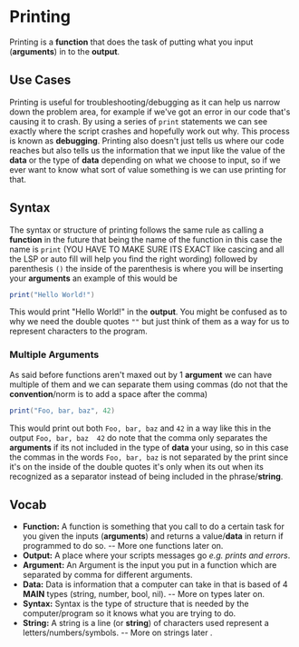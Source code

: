 # Printing
Printing is a **function** that does the task of putting what you input (**arguments**) in to the **output**.

## Use Cases
Printing is useful for troubleshooting/debugging as it can help us narrow down the problem area, for example if we've got an error in our code that's causing it to crash. By using a series of `print` statements we can see exactly where the script crashes and hopefully work out why. This process is known as **debugging**. Printing also doesn't just tells us where our code reaches but also tells us the information that we input like the value of the **data** or the type of **data** depending on what we choose to input, so if we ever want to know what sort of value something is we can use printing for that.

## Syntax
The syntax or structure of printing follows the same rule as calling a **function** in the future that being the name of the function in this case the name is `print` (YOU HAVE TO MAKE SURE ITS EXACT like cascing and all the LSP or auto fill will help you find the right wording) followed by parenthesis `()` the inside of the parenthesis is where you will be inserting your **arguments** an example of this would be 
```lua
print("Hello World!")
```
This would print "Hello World!" in the **output**. You might be confused as to why we need the double quotes `""` but just think of them as a way for us to represent characters to the program.

### Multiple Arguments
As said before functions aren't maxed out by 1 **argument** we can have multiple of them and we can separate them using commas (do not that the **convention**/norm is to add a space after the comma)
```lua
print("Foo, bar, baz", 42)
```
This would print out both `Foo, bar, baz` and `42` in a way like this in the output `Foo, bar, baz	42` do note that the comma only separates the **arguments** if its not included in the type of **data** your using, so in this case the commas in the words `Foo, bar, baz` is not separated by the print since it's on the inside of the double quotes it's only when its out when its recognized as a separator instead of being included in the phrase/**string**.

## Vocab
- **Function:** A function is something  that you call to do a certain task for you given the inputs (**arguments**) and returns a value/**data** in return if programmed to do so. -- More one functions later on.
- **Output:** A place where your scripts messages go *e.g. prints and errors*.
- **Argument:** An Argument is the input you put in a function which are separated by comma for different arguments.
- **Data:** Data is information that a computer can take in that is based of 4 **MAIN** types (string, number, bool, nil). -- More on types later on.
- **Syntax:** Syntax is the type of structure that is needed by the computer/program so it knows what you are trying to do.
- **String:** A string is a line (or **string**) of characters used represent a letters/numbers/symbols. -- More on strings later .
